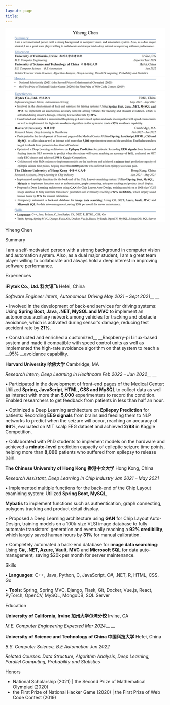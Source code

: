 ```yaml
---
layout: page
title: 
---
```


![pic1](summary.jpg)
![pic2](education.jpg)
![pic1](honors.jpg)
![pic1](exp1.jpg)
![pic1](exp2.jpg)
![pic1](exp3.jpg)
![pic1](skills.jpg)





Yiheng Chen



Summary	

I am a self\-motivated person with a strong background in computer vision and automation system\. Also, as a dual major student, I am a great team player willing to collaborate and always hold a deep interest in improving software performance\.

<a id="OLE_LINK2"></a>Experiences	  

<a id="_Hlk117003123"></a>__iFlytek Co\., Ltd\. 科大讯飞__	Hefei, China

<a id="_Hlk117003181"></a>*Software Engineer Intern, Autonomous Driving*	*May 2021 – Sept 2021*__                                              __

<a id="_Hlk117003542"></a>• Involved in the development of back\-end services for driving systems: Using __Spring Boot, Java, \.NET, MySQL and MVC__ to implement an autonomous auxiliary network among vehicles for tracking and obstacle avoidance, which is activated during sensor’s damage, reducing test accident rate by __21%__\.

• Constructed and enriched a customized__ __Raspberry\-pi Linux\-based system and made it compatible with speed control units as well as implemented the high\-rate avoidance algorithm on that system to reach a __95% __avoidance capability\.

__Harvard University 哈佛大学__	Cambridge, MA

<a id="_Hlk117007201"></a><a id="_Hlk117007227"></a>*Research Intern, Deep Learning in Healthcare*	*Feb 2022 – Jun 2022*__                                              __

• Participated in the development of front\-end pages of the Medical Center: Utilized __Spring, JavaScript, HTML, CSS and MySQL__ to collect data as well as interact with more than __5,000__ experimenters to record the condition\. Enabled researchers to get feedback from patients in less than half an hour\. 

• Optimized a Deep Learning architecture on __Epilepsy Prediction__ for patients: Recording __EEG signals__ from brains and feeding them to NLP networks to predict when the seizure will occur, reaching an accuracy of __96%__, evaluated on MIT scalp EEG dataset and achieved __2/98__ in Kaggle Competition\.

•	Collaborated with PhD students to implement models on the hardware and achieved a __minute\-level__ prediction capacity of epileptic seizure time points, helping more than __8,000__ patients who suffered from epilepsy to release pain\. 

__The Chinese University of Hong Kong 香港中文大学__	Hong Kong, China

*Research Assistant, Deep Learning in Chip industry*	*Jan 2021 – May 2021*

• Implemented multiple functions for the back\-end of the Chip Layout examining system: Utilized __Spring Boot, MySQL,__

__Mybatis__ to implement functions such as authentication, graph connecting, polygons tracking and product detail display\. 

• Proposed a Deep Learning architecture using __GAN__ for Chip Layout Auto\-Design, training models on a 100k\-size VLSI image database to fully automate transistors’ generation and eventually reaching a __92% credibility__, which largely saved human hours by __31%__ for manual calibration\.

• Completely automated a back\-end database for __image data searching__: Using __C\#, \.NET, Azure, Vault, MVC__ and __Microsoft SQL__ for data auto\-management, saving $20k per month for server maintenance\.	

Skills	

<a id="_Hlk117001267"></a>__• Languages__: C\+\+, Java, Python, C, JavaScript, C\#, \.NET, R, HTML, CSS, Go 

• __Tools__: Spring, Spring MVC, Django, Flask, Git, Docker, Vue\.js, React, PyTorch, OpenCV, MySQL, MongoDB, SQL Server

Education	

__University of California, Irvine 加州大学尔湾分校__	Irvine, CA

*M\.E\. Computer Engineering*	*Expected Mar 2024*__                                              __

__University of Science and Technology of China 中国科技大学__	Hefei, China

*B\.S\. Computer Science,  B\.E Automation                                                           Jun 2022*

*Related Courses: Data Structure, Algorithm Analysis, Deep Learning, Parallel Computing, Probability and Statistics*

Honors	

- National Scholarship \(2021\) | the Second Prize of Mathematical Olympiad \(2020\)
- the First Prize of National Hacker Game \(2020\) | the First Prize of Web Code Contest \(2019\)	

